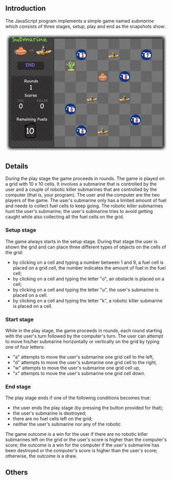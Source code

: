 ## Introduction
The JavaScript program implements a simple game named *submarine* which consists of three stages, setup, play and end as the snapshots show:

![Alt text](snapshot.png "Submarine Game")


## Details
During the play stage the game proceeds in rounds. The game is played on a grid with 10 x 10 cells. It involves a submarine that is controlled by the user and a couple of robotic killer submarines that are controlled by the computer (that is, your program). The user and the computer are the two players of the game. The user's submarine only has a limited amount of fuel and needs to collect fuel cells to keep going. The robotic killer submarines hunt the user's submarine; the user's submarine tries to avoid getting caught while also collecting all the fuel cells on the grid.

### Setup stage

The game always starts in the setup stage. During that stage the user is shown the grid and can place three different types of objects on the cells of the grid:

* by clicking on a cell and typing a number between 1 and 9, a fuel cell is placed on a grid cell, the number indicates the amount of fuel in the fuel cell;
* by clicking on a cell and typing the letter "o", an obstacle is placed on a cell;
* by clicking on a cell and typing the letter "u", the user's submarine is placed on a cell.
* by clicking on a cell and typing the letter "k", a robotic killer submarine is placed on a cell.



### Start stage

While in the play stage, the game proceeds in rounds, each round starting with the user's turn followed by the computer's turn. The user can attempt to move his/her submarine horizontally or vertically on the grid by typing one of four letters:

* "a" attempts to move the user's submarine one grid cell to the left,
* "d" attempts to move the user's submarine one grid cell to the right,
* "w" attempts to move the user's submarine one grid cell up,
* "x" attempts to move the user's submarine one grid cell down.


### End stage
The play stage ends if one of the following conditions becomes true:

* the user ends the play stage (by pressing the button provided for that);
* the user's submarine is destroyed;
* there are no fuel cells left on the grid;
* neither the user's submarine nor any of the robotic 

The game outcome is a win for the user if there are no robotic killer submarines left on the grid or the user's score is higher than the computer's score; the outcome is a win for the computer if the user's submarine has been destroyed or the computer's score is higher than the user's score; otherwise, the outcome is a draw. 

## Others